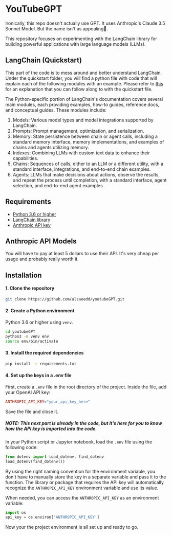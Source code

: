 # YouTubeGPT

Ironically, this repo doesn't actually use GPT. It uses Anthropic's Claude 3.5 Sonnet Model. But the name isn't as appealing🤣.

This repository focuses on experimenting with the LangChain library for building powerful applications with large language models (LLMs).

## LangChain (Quickstart)

This part of the code is to mess around and better understand LangChain. Under the quickstart folder, you will find a python file with code that will explain each of the following modules with an example. Please refer to [this](https://youtu.be/NYSWn1ipbgg?si=4YgkjzfuG3ieG1n4) for an explanation that you can follow along to with the quickstart file.

The Python-specific portion of LangChain's documentation covers several main modules, each providing examples, how-to guides, reference docs, and conceptual guides. These modules include:

1. Models: Various model types and model integrations supported by LangChain.
2. Prompts: Prompt management, optimization, and serialization.
3. Memory: State persistence between chain or agent calls, including a standard memory interface, memory implementations, and examples of chains and agents utilizing memory.
4. Indexes: Combining LLMs with custom text data to enhance their capabilities.
5. Chains: Sequences of calls, either to an LLM or a different utility, with a standard interface, integrations, and end-to-end chain examples.
6. Agents: LLMs that make decisions about actions, observe the results, and repeat the process until completion, with a standard interface, agent selection, and end-to-end agent examples.

## Requirements

- [Python 3.6 or higher](https://www.python.org/downloads/)
- [LangChain library](https://python.langchain.com/en/latest/index.html)
- [Anthropic API key](https://www.anthropic.com/api)

## Anthropic API Models

You will have to pay at least 5 dollars to use their API. It's very cheap per usage and probably really worth it.

## Installation

#### 1. Clone the repository

```bash
git clone https://github.com/alsaeedd/youtubeGPT.git
```

#### 2. Create a Python environment

Python 3.6 or higher using `venv`.

```bash
cd youtubeGPT
python3 -m venv env
source env/bin/activate
```

#### 3. Install the required dependencies

```bash
pip install -r requirements.txt
```

#### 4. Set up the keys in a .env file

First, create a `.env` file in the root directory of the project. Inside the file, add your OpenAI API key:

```makefile
ANTHROPIC_API_KEY="your_api_key_here"
```

Save the file and close it.

##### NOTE: This next part is already in the code, but it's here for you to know how the API key is imported into the code.

In your Python script or Jupyter notebook, load the `.env` file using the following code:

```python
from dotenv import load_dotenv, find_dotenv
load_dotenv(find_dotenv())
```

By using the right naming convention for the environment variable, you don't have to manually store the key in a separate variable and pass it to the function. The library or package that requires the API key will automatically recognize the `ANTHROPIC_API_KEY` environment variable and use its value.

When needed, you can access the `ANTHROPIC_API_KEY` as an environment variable:

```python
import os
api_key = os.environ['ANTHROPIC_API_KEY']
```

Now your the project environment is all set up and ready to go.
